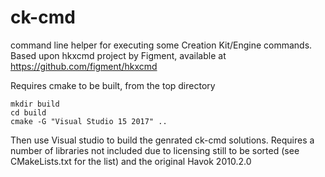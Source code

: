 # ck-cmd
command line helper for executing some Creation Kit/Engine commands. Based upon hkxcmd project by Figment,
available at https://github.com/figment/hkxcmd

Requires cmake to be built, from the top directory
```console
mkdir build
cd build
cmake -G "Visual Studio 15 2017" ..
```

Then use Visual studio to build the genrated ck-cmd solutions.
Requires a number of libraries not included due to licensing still to be sorted (see CMakeLists.txt for the list)
and the original Havok 2010.2.0 
